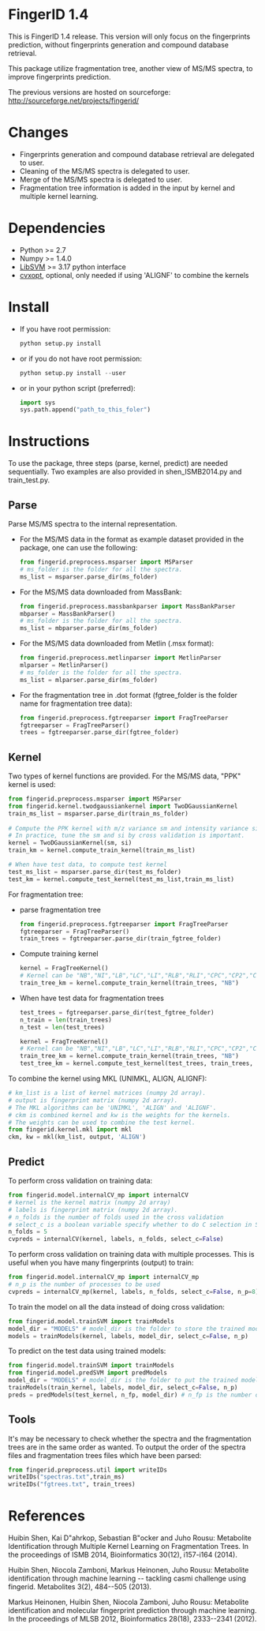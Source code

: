 FingerID 1.4
============

This is FingerID 1.4 release. This version will only focus on the fingerprints
prediction, without fingerprints generation and compound database retrieval.

This package utilize fragmentation tree, another view of MS/MS spectra, to 
improve fingerprints prediction.

The previous versions are hosted on sourceforge: http://sourceforge.net/projects/fingerid/


Changes
=======

- Fingerprints generation and compound database retrieval are delegated to user.
- Cleaning of the MS/MS spectra is delegated to user.
- Merge of the MS/MS spectra is delegated to user.
- Fragmentation tree information is added in the input by kernel and multiple
kernel learning.

Dependencies
============

- Python >= 2.7
- Numpy >= 1.4.0
- [LibSVM](http://cvxopt.org/install/index.html) >= 3.17 python interface
- [cvxopt](http://cvxopt.org/install/index.html), optional, only needed if using 'ALIGNF' to combine the kernels

Install
=======
- If you have root permission:

  ```python
  python setup.py install
  ```

- or if you do not have root permission:

  ```python
  python setup.py install --user
  ```

- or in your python script (preferred):

  ```python
  import sys
  sys.path.append("path_to_this_foler")
  ```

Instructions
============

To use the package, three steps (parse, kernel, predict) are needed sequentially.
Two examples are also provided in shen_ISMB2014.py and train_test.py.

Parse
-----

Parse MS/MS spectra to the internal representation.

- For the MS/MS data in the format as example dataset provided in the package, one can use the following: 

  ```python
  from fingerid.preprocess.msparser import MSParser
  # ms_folder is the folder for all the spectra.
  ms_list = msparser.parse_dir(ms_folder) 
  ```

- For the MS/MS data downloaded from MassBank:

  ```python  
  from fingerid.preprocess.massbankparser import MassBankParser
  mbparser = MassBankParser()
  # ms_folder is the folder for all the spectra.
  ms_list = mbparser.parse_dir(ms_folder)
  ```

- For the MS/MS data downloaded from Metlin (.msx format):

  ```python
  from fingerid.preprocess.metlinparser import MetlinParser
  mlparser = MetlinParser()
  # ms_folder is the folder for all the spectra.
  ms_list = mlparser.parse_dir(ms_folder)
  ```

- For the fragmentation tree in .dot format (fgtree_folder is the folder name for fragmentation tree data):

  ```python
  from fingerid.preprocess.fgtreeparser import FragTreeParser
  fgtreeparser = FragTreeParser()
  trees = fgtreeparser.parse_dir(fgtree_folder)
  ```

Kernel
------

Two types of kernel functions are provided. For the MS/MS data, "PPK" kernel is used:
  
  ```python
  from fingerid.preprocess.msparser import MSParser
  from fingerid.kernel.twodgaussiankernel import TwoDGaussianKernel
  train_ms_list = msparser.parse_dir(train_ms_folder)
   
  # Compute the PPK kernel with m/z variance sm and intensity variance si.
  # In practice, tune the sm and si by cross validation is important.
  kernel = TwoDGaussianKernel(sm, si)
  train_km = kernel.compute_train_kernel(train_ms_list)

  # When have test data, to compute test kernel
  test_ms_list = msparser.parse_dir(test_ms_folder)
  test_km = kernel.compute_test_kernel(test_ms_list,train_ms_list)
  ```

For fragmentation tree:

- parse fragmentation tree

  ```python
  from fingerid.preprocess.fgtreeparser import FragTreeParser
  fgtreeparser = FragTreeParser()
  train_trees = fgtreeparser.parse_dir(train_fgtree_folder)
  ```

- Compute training kernel

  ```python
  kernel = FragTreeKernel()
  # Kernel can be "NB","NI","LB","LC","LI","RLB","RLI","CPC","CP2","CPK","CSC"
  train_tree_km = kernel.compute_train_kernel(train_trees, "NB")
  ```  

- When have test data for fragmentation trees

  ```python
  test_trees = fgtreeparser.parse_dir(test_fgtree_folder)  
  n_train = len(train_trees)
  n_test = len(test_trees)

  kernel = FragTreeKernel()
  # Kernel can be "NB","NI","LB","LC","LI","RLB","RLI","CPC","CP2","CPK","CSC"
  train_tree_km = kernel.compute_train_kernel(train_trees, "NB")
  test_tree_km = kernel.compute_test_kernel(test_trees, train_trees, "NB")
  ```

To combine the kernel using MKL (UNIMKL, ALIGN, ALIGNF):

  ```python
  # km_list is a list of kernel matrices (numpy 2d array).
  # output is fingerprint matrix (numpy 2d array).
  # The MKL algorithms can be 'UNIMKL', 'ALIGN' and 'ALIGNF'.
  # ckm is combined kernel and kw is the weights for the kernels.
  # The weights can be used to combine the test kernel.
  from fingerid.kernel.mkl import mkl
  ckm, kw = mkl(km_list, output, 'ALIGN')
  ```

Predict
-------

To perform cross validation on training data:

  ```python
  from fingerid.model.internalCV_mp import internalCV
  # kernel is the kernel matrix (numpy 2d array)
  # labels is fingerprint matrix (numpy 2d array).
  # n_folds is the number of folds used in the cross validation
  # select_c is a boolean variable specify whether to do C selection in SVM.
  n_folds = 5
  cvpreds = internalCV(kernel, labels, n_folds, select_c=False)

  ```
 
To perform cross validation on training data with multiple processes. This is
useful when you have many fingerprints (output) to train:

  ```python
  from fingerid.model.internalCV_mp import internalCV_mp
  # n_p is the number of processes to be used
  cvpreds = internalCV_mp(kernel, labels, n_folds, select_c=False, n_p=8)
  ```

To train the model on all the data instead of doing cross validation:

  ```python
  from fingerid.model.trainSVM import trainModels
  model_dir = "MODELS" # model_dir is the folder to store the trained models
  models = trainModels(kernel, labels, model_dir, select_c=False, n_p)
  ```

To predict on the test data using trained models:

  ```python
  from fingerid.model.trainSVM import trainModels
  from fingerid.model.predSVM import predModels
  model_dir = "MODELS" # model_dir is the folder to put the trained models
  trainModels(train_kernel, labels, model_dir, select_c=False, n_p)
  preds = predModels(test_kernel, n_fp, model_dir) # n_fp is the number of fingerprints
  ```

Tools
-----

It's may be necessary to check whether the spectra and the fragmentation trees are in the same order as wanted. To output the order of the spectra files and fragmentation trees files which have been parsed:

  ```python
  from fingerid.preprocess.util import writeIDs  
  writeIDs("spectras.txt",train_ms)
  writeIDs("fgtrees.txt", train_trees)
  ```

References
==========
Huibin Shen, Kai D\"ahrkop, Sebastian B\"ocker and Juho Rousu: Metabolite Identification through Multiple Kernel Learning on Fragmentation Trees. In the proceedings of ISMB 2014, Bioinformatics 30(12), i157-i164 (2014). 

Huibin Shen, Niocola Zamboni, Markus Heinonen, Juho Rousu: Metabolite identification through machine learning -- tackling casmi challenge using fingerid. Metabolites 3(2), 484--505 (2013).

Markus Heinonen, Huibin Shen, Niocola Zamboni, Juho Rousu: Metabolite identification and molecular fingerprint prediction through machine learning. In the proceedings of MLSB 2012, Bioinformatics 28(18), 2333--2341 (2012).
